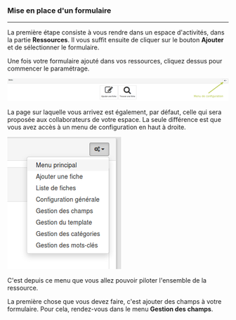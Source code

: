 ### Mise en place d'un formulaire

---

La première étape consiste à vous rendre dans un espace d'activités, dans la partie **Ressources**. Il vous suffit ensuite de cliquer sur le bouton **Ajouter** et de sélectionner le formulaire.

Une fois votre formulaire ajouté dans vos ressources, cliquez dessus pour commencer le paramétrage.

![](images/clacoform-fig35.png)

La page sur laquelle vous arrivez est également, par défaut, celle qui sera proposée aux collaborateurs de votre espace. La seule différence est que vous avez accès à un menu de configuration en haut à droite.

![](images/clacoform-fig6.png)

C'est depuis ce menu que vous allez pouvoir piloter l'ensemble de la ressource.

La première chose que vous devez faire, c'est ajouter des champs à votre formulaire. Pour cela, rendez-vous dans le menu **Gestion des champs**.

